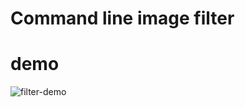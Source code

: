 # Command line image filter

# demo
![filter-demo](https://user-images.githubusercontent.com/74629333/232225633-85193fa3-f6f2-4592-8878-148e45d487fb.gif)
